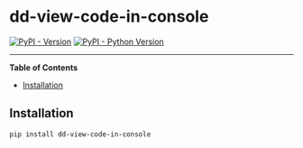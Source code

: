 # dd-view-code-in-console

[![PyPI - Version](https://img.shields.io/pypi/v/dd-view-code-in-console.svg)](https://pypi.org/project/dd-view-code-in-console)
[![PyPI - Python Version](https://img.shields.io/pypi/pyversions/dd-view-code-in-console.svg)](https://pypi.org/project/dd-view-code-in-console)

-----

**Table of Contents**

- [Installation](#installation)

## Installation

```console
pip install dd-view-code-in-console
```

